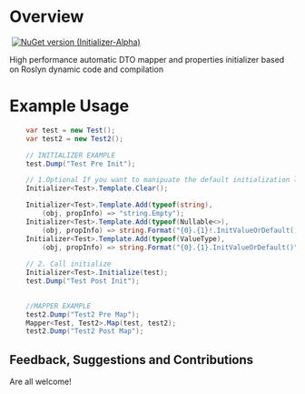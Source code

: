 # Overview
![]()
[![NuGet version (Initializer-Alpha)](https://img.shields.io/badge/nuget-v0.0.1-blue?style=flat-square)](https://www.nuget.org/packages/Initializer/)

High performance automatic DTO mapper and properties initializer based on Roslyn dynamic code and compilation

# Example Usage
```csharp
	var test = new Test();
	var test2 = new Test2();

	// INITIALIZER EXAMPLE
	test.Dump("Test Pre Init");

	// 1.Optional If you want to manipuate the default initialization logic.
	Initializer<Test>.Template.Clear();

	Initializer<Test>.Template.Add(typeof(string),
		(obj, propInfo) => "string.Empty");
	Initializer<Test>.Template.Add(typeof(Nullable<>),
		(obj, propInfo) => string.Format("{0}.{1}!.InitValueOrDefault()", obj, propInfo.Name));
	Initializer<Test>.Template.Add(typeof(ValueType),
		(obj, propInfo) => string.Format("{0}.{1}.InitValueOrDefault()", obj, propInfo.Name));
		
	// 2. Call initialize 
	Initializer<Test>.Initialize(test);
	test.Dump("Test Post Init");
	

	//MAPPER EXAMPLE
	test2.Dump("Test2 Pre Map");
	Mapper<Test, Test2>.Map(test, test2);
	test2.Dump("Test2 Post Map");
```
   
## Feedback, Suggestions and Contributions
Are all welcome!
